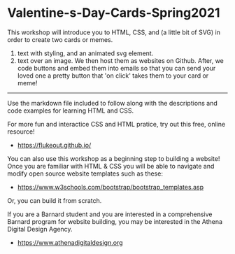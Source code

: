 # Valentine-s-Day-Cards-Spring2021

This workshop will introduce you to HTML, CSS, and (a little bit of SVG) in order to create two cards or memes. 
1. text with styling, and an animated svg element. 
2. text over an image. 
We then host them as websites on Github. After, we code buttons and embed them into emails so that you can send your loved one a pretty button that 'on click' takes them to your card or meme!
----

Use the markdown file included to follow along with the descriptions and code examples for learning HTML and CSS.  

For more fun and interactice CSS and HTML pratice, try out this free, online resource!
  - https://flukeout.github.io/
  
You can also use this workshop as a beginning step to building a website!  
Once you are familiar with HTML & CSS you will be able to navigate and modify open source website templates such as these: 
  - https://www.w3schools.com/bootstrap/bootstrap_templates.asp
  
Or, you can build it from scratch.

If you are a Barnard student and you are interested in a comprehensive Barnard program for website building, you may be interested in the Athena Digital Design Agency.
  - https://www.athenadigitaldesign.org
